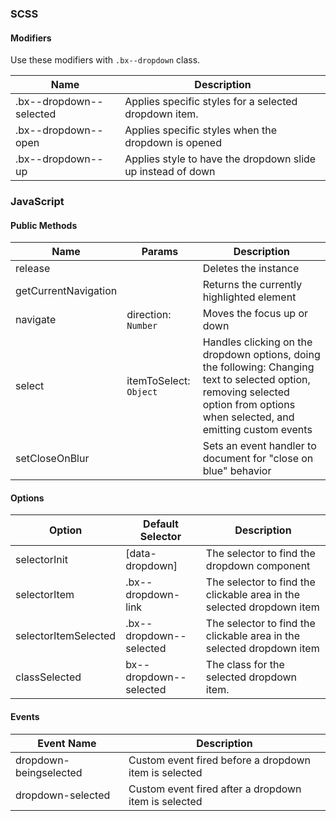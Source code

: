### SCSS

#### Modifiers

Use these modifiers with `.bx--dropdown` class.

| Name                    | Description                                                 |
| ----------------------- | ----------------------------------------------------------- |
| .bx--dropdown--selected | Applies specific styles for a selected dropdown item.       |
| .bx--dropdown--open     | Applies specific styles when the dropdown is opened         |
| .bx--dropdown--up       | Applies style to have the dropdown slide up instead of down |

### JavaScript

#### Public Methods

| Name                 | Params                 | Description                                                                                                                                                                      |
| -------------------- | ---------------------- | -------------------------------------------------------------------------------------------------------------------------------------------------------------------------------- |
| release              |                        | Deletes the instance                                                                                                                                                             |
| getCurrentNavigation |                        | Returns the currently highlighted element                                                                                                                                        |
| navigate             | direction: `Number`    | Moves the focus up or down                                                                                                                                                       |
| select               | itemToSelect: `Object` | Handles clicking on the dropdown options, doing the following: Changing text to selected option, removing selected option from options when selected, and emitting custom events |
| setCloseOnBlur       |                        | Sets an event handler to document for "close on blue" behavior                                                                                                                   |

#### Options

| Option               | Default Selector        | Description                                                           |
| -------------------- | ----------------------- | --------------------------------------------------------------------- |
| selectorInit         | [data-dropdown]         | The selector to find the dropdown component                           |
| selectorItem         | .bx--dropdown-link      | The selector to find the clickable area in the selected dropdown item |
| selectorItemSelected | .bx--dropdown--selected | The selector to find the clickable area in the selected dropdown item |
| classSelected        | bx--dropdown--selected  | The class for the selected dropdown item.                             |

#### Events

| Event Name             | Description                                           |
| ---------------------- | ----------------------------------------------------- |
| dropdown-beingselected | Custom event fired before a dropdown item is selected |
| dropdown-selected      | Custom event fired after a dropdown item is selected  |
